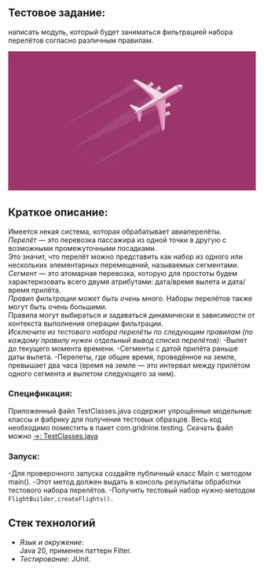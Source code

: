 ## Тестовое задание:
написать модуль, который будет заниматься фильтрацией набора перелётов согласно различным правилам.<br>

![image](https://github.com/BuenosDiasGente/FlightFilter/blob/master/авио.webp)
## **Краткое описание:**

Имеется некая система, которая обрабатывает авиаперелёты.<br>
_Перелёт_ — это перевозка пассажира из одной точки в другую с возможными промежуточными посадками.<br>
Это значит, что перелёт можно представить как набор из одного или нескольких элементарных перемещений, называемых сегментами.<br>
_Сегмент_ — это атомарная перевозка, которую для простоты будем характеризовать всего двумя атрибутами: дата/время вылета и дата/время прилёта.<br>
_Правил фильтрации может быть очень много._
Наборы перелётов также могут быть очень большими.<br>
Правила могут выбираться и задаваться динамически в зависимости от контекста выполнения операции фильтрации.<br>
_Исключите из тестового набора перелёты по следующим правилам (по каждому правилу нужен отдельный вывод списка перелётов):_
-Вылет до текущего момента времени.
-Сегменты с датой прилёта раньше даты вылета.
-Перелеты, где общее время, проведённое на земле, превышает два часа (время на земле — это интервал между прилётом одного сегмента и вылетом следующего за ним).

### **Спецификация:**
Приложенный файл TestClasses.java содержит упрощённые модельные классы и фабрику для получения тестовых образцов.
Весь код необходимо поместить в пакет com.gridnine.testing.
Скачать файл можно [->: TestClasses.java](https://drive.google.com/uc?export=download&id=1HXH31MNlJuKK0H4t0jM5IQmP18X5FhOX)

### **Запуск:**
-Для проверочного запуска создайте публичный класс Main c методом main(). 
-Этот метод должен выдать в консоль результаты обработки тестового набора перелётов. 
-Получить тестовый набор нужно методом `FlightBuilder.createFlights().`

## **Стек технологий**
- _Язык и окружение_: <br>
Java 20, применен паттерн Filter. 
- _Тестирование_: JUnit.
